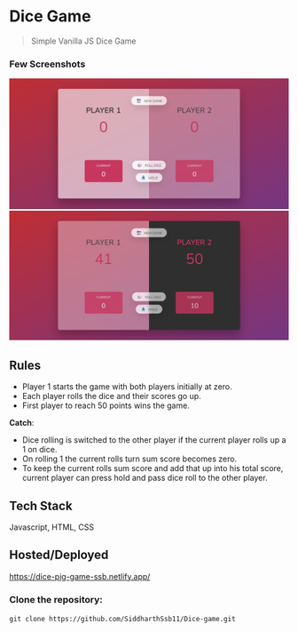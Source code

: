 # Dice Game

> Simple Vanilla JS Dice Game


### Few Screenshots

![GameStart](/screenshots/dice1.png "GameStart")
![Player2Wins](/screenshots/dice2.png "Player2Wins")


## Rules

- Player 1 starts the game with both players initially at zero.
- Each player rolls the dice and their scores go up.
- First player to reach 50 points wins the game.

**Catch**:

- Dice rolling is switched to the other player if the current player rolls up a 1 on dice.
- On rolling 1 the current rolls turn sum score becomes zero.
- To keep the current rolls sum score and add that up into his total score, current player can press hold and pass dice roll to the other player. 

## Tech Stack

Javascript, HTML, CSS

## Hosted/Deployed

https://dice-pig-game-ssb.netlify.app/

### Clone the repository:
```
git clone https://github.com/SiddharthSsb11/Dice-game.git
```